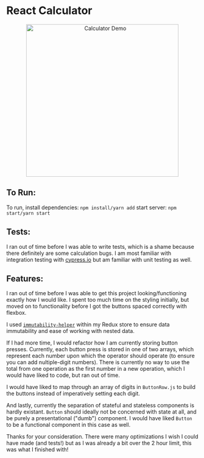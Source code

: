 # React Calculator

<div align="center">
  <img src="calc.gif" alt="Calculator Demo" width="400"/>
</div>

## To Run: 
To run, install dependencies: `npm install/yarn add`
start server: `npm start/yarn start`

## Tests: 
I ran out of time before I was able to write tests, which is a shame because there definitely are some calculation bugs. I am most familiar with integration testing with [cypress.io](https://www.cypress.io/) but am familiar with unit testing as well. 

## Features: 
I ran out of time before I was able to get this project looking/functioning exactly how I would like. I spent too much time on the styling initially, but moved on to functionality before I got the buttons spaced correctly with flexbox. 

I used [`immutability-helper`](https://github.com/kolodny/immutability-helper) within my Redux store to ensure data immutability and ease of working with nested data.

If I had more time, I would refactor how I am currently storing button presses. Currently, each button press is stored in one of two arrays, which represent each number upon which the operator should operate (to ensure you can add nultiple-digit numbers). There is currently no way to use the total from one operation as the first number in a new operation, which I would have liked to code, but ran out of time. 

I would have liked to map through an array of digits in `ButtonRow.js` to build the buttons instead of imperatively setting each digit.

And lastly, currently the separation of stateful and stateless components is hardly existant. `Button` should ideally not be concerned with state at all, and be purely a presentational ("dumb") component. I would have liked `Button` to be a functional component in this case as well. 

Thanks for your consideration. There were many optimizations I wish I could have made (and tests!) but as I was already a bit over the 2 hour limit, this was what I finished with!
